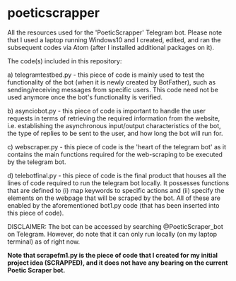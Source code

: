 # poeticscrapper
All the resources used for the 'PoeticScrapper' Telegram bot. Please note that I used a laptop running Windows10 and I created, edited, and ran the subsequent codes via Atom (after I installed additional packages on it).

The code(s) included in this repository:

a) telegramtestbed.py - this piece of code is mainly used to test the functionality of the bot (when it is newly created by BotFather), such as sending/receiving messages from specific users. This code need not be used anymore once the bot's functionality is verified.

b) asynciobot.py - this piece of code is important to handle the user requests in terms of retrieving the required information from the website, i.e. establishing the asynchronous input/output characteristics of the bot, the type of replies to be sent to the user, and how long the bot will run for.

c) webscraper.py - this piece of code is the 'heart of the telegram bot' as it contains the main functions required for the web-scraping to be executed by the telegram bot.

d) telebotfinal.py - this piece of code is the final product that houses all the lines of code required to run the telegram bot locally. It possesses functions that are defined to (i) map keywords to specific actions and (ii) specify the elements on the webpage that will be scraped by the bot. All of these are enabled by the aforementioned bot1.py code (that has been inserted into this piece of code).

DISCLAIMER: The bot can be accessed by searching @PoeticScraper_bot on Telegram. However, do note that it can only run locally (on my laptop terminal) as of right now.


**Note that scrapefm1.py is the piece of code that I created for my initial project idea (SCRAPPED), and it does not have any bearing on the current Poetic Scraper bot.** 
